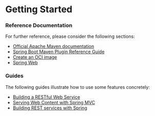 # Getting Started

### Reference Documentation
For further reference, please consider the following sections:

* [Official Apache Maven documentation](https://maven.apache.org/guides/index.html)
* [Spring Boot Maven Plugin Reference Guide](https://docs.spring.io/spring-boot/docs/2.6.0-SNAPSHOT/maven-plugin/reference/html/)
* [Create an OCI image](https://docs.spring.io/spring-boot/docs/2.6.0-SNAPSHOT/maven-plugin/reference/html/#build-image)
* [Spring Web](https://docs.spring.io/spring-boot/docs/2.5.2/reference/htmlsingle/#boot-features-developing-web-applications)

### Guides
The following guides illustrate how to use some features concretely:

* [Building a RESTful Web Service](https://spring.io/guides/gs/rest-service/)
* [Serving Web Content with Spring MVC](https://spring.io/guides/gs/serving-web-content/)
* [Building REST services with Spring](https://spring.io/guides/tutorials/bookmarks/)

